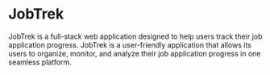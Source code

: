 # JobTrek
JobTrek is a full-stack web application designed to help users track their job application progress. JobTrek is a user-friendly application that allows its users to organize, monitor, and analyze their job application progress in one seamless platform.
